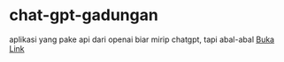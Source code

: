 # chat-gpt-gadungan
aplikasi yang pake api dari openai biar mirip chatgpt, tapi abal-abal
[Buka Link](https://ridwanal24.github.io/chat-gpt-gadungan)
